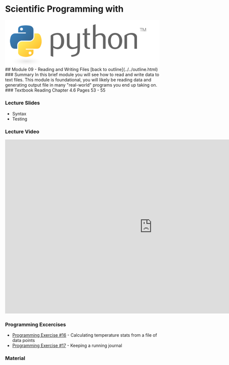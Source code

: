 # Scientific Programming with 
<img src="../../imgs/python.png"/>
## Module 09 - Reading and Writing Files
[back to outline](../../outline.html)
### Summary
In this brief module you will see how to read and write data to text files.  This module is foundational, you will likely be reading data and generating output file in many "real-world" programs you end up taking on.
### Textbook Reading
Chapter 4.6
Pages 53 - 55

### Lecture Slides
- Syntax
- Testing

### Lecture Video
<iframe src="https://docs.google.com/presentation/d/1T6Hx-wbsqXkPVzbvULFWanYdoPQWu8gaE91q-tHNSy4/embed?start=false&loop=false&delayms=3000" frameborder="0" width="960" height="569" allowfullscreen="true" mozallowfullscreen="true" webkitallowfullscreen="true"></iframe>


### Programming Excercises
- [Programming Exercise #16](../../exercises/pe16) - Calculating temperature stats from a file of data points
- [Programming Exercise #17](../../exercises/pe17) - Keeping a running journal

### Material
